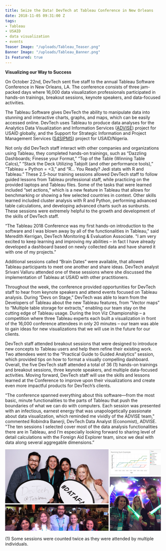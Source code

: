 ```yaml
---
title: Seize the Data! DevTech at Tableau Conference in New Orleans
date: 2018-11-05 09:31:00 Z
tags:
- Tableau
- USAID
- data visualization
- events
Teaser Image: "/uploads/Tableau_Teaser.png"
Banner Image: "/uploads/Tableau_Banner.png"
Is Featured: true
---
```


**Visualizing our Way to Success**

On October 22nd, DevTech sent five staff to the annual Tableau Software Conference in New Orleans, LA. The conference consists of three jam-packed days where 16,000 data visualization professionals participated in hands-on trainings, breakout sessions, keynote speakers, and data-focused activities. 

The Tableau Software gives DevTech the ability to manipulate data into stunning and interactive charts, graphs, and maps, which can be easily accessed online. DevTech uses Tableau to produce data analyses for the Analytics Data Visualization and Information Services ([ADVISE](http://devtechsys.com/insights/2018/07/11/devtech-has-won-usaid-data-services-contract/)) project for USAID globally, and the Support for Strategic Information and Project Management Services ([S4SIPMS](http://devtechsys.com/projects/Nigeria-Support-for-Strategic/)) project for USAID/Nigeria.

Not only did DevTech staff interact with other companies and organizations using Tableau, they completed hands-on trainings, such as “Dazzling Dashboards; Finesse your Format,” “Top of the Table (Winning Table Calcs),” “Stack the Deck Utilizing Tabjolt (and other performance tools),” “Tableau + Python = <3,” and “R… You Ready? Jedi stats with R and Tableau.” These 2.5-hour training sessions allowed DevTech staff to follow guided lessons from Tableau professional staff, while practicing on the provided laptops and Tableau files. Some of the tasks that were learned included “set actions,” which is a new feature in Tableau that allows for benchmarking or showing a few selected countries in context. Other skills learned included cluster analysis with R and Python, performing advanced table calculations, and developing advanced charts such as sunbursts. These sessions were extremely helpful to the growth and development of the skills of DevTech staff.

“The Tableau 2018 Conference was my first hands-on introduction to the software and I was blown away by all of the functionalities in Tableau," said Meredith Kerrigan, DevTech Monitoring & Evaluation Associate. "I am very excited to keep learning and improving my abilities – in fact I have already developed a dashboard based on newly collected data and have shared it with one of my projects.”

Additional sessions called “Brain Dates” were available, that allowed Tableau participants to meet one another and share ideas. DevTech analyst Srivani Valluru attended one of these sessions where she discussed the implementation of Tableau at USAID with other practitioners. 

Throughout the week, the conference provided opportunities for DevTech staff to hear from keynote speakers and attend events focused on Tableau analysis. During “Devs on Stage,” DevTech was able to learn from the Developers of Tableau about the new Tableau features, from “Vector maps” to “Multiple table storage for extracts,” enabling our team stay on the cutting edge of Tableau usage. During the Iron Viz Championship – a competition where three Tableau experts each built a visualization in front of the 16,000 conference attendees in only 20 minutes – our team was able to gain ideas for new visualizations that we will use in the future for our clients.

DevTech staff attended breakout sessions that were designed to introduce new concepts to Tableau users and help them refine their existing work. Two attendees went to the “Practical Guide to Guided Analytics” session, which provided tips on how to format a visually compelling dashboard. Overall, the five DevTech staff attended a total of 36 (1) hands-on trainings and breakout sessions, three keynote speakers, and multiple data-focused activities. Moving forward, DevTech staff will use the skills and lessons learned at the Conference to improve upon their visualizations and create even more impactful products for DevTech’s clients.

“The conference spanned everything about this software—from the most basic, minute functionalities to the parts of Tableau that push the boundaries of what we can do with computers. Each session was presented with an infectious, earnest energy that was unapologetically passionate about data visualization, which reminded me vividly of the ADVISE team," commented Robindra Banerji, 
DevTech Data Analyst (Economist), ADVISE. "The ten sessions I selected cover most of the data analysis functionalities there are in Tableau, and I’m especially looking forward to sharing level of detail calculations with the Foreign Aid Explorer team, since we deal with data along several aggregable dimensions.”

![TableauGallery1.png](/uploads/TableauGallery1.png)

(1) Some sessions were counted twice as they were attended by multiple individuals.